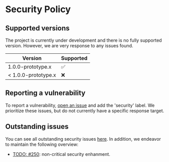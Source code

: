 # Security Policy

## Supported versions

The project is currently under development and there is no fully supported version. However, we are very response to any issues found.

| Version | Supported          |
| ------- | ------------------ |
| 1.0.0-prototype.x   | :white_check_mark: |
| < 1.0.0-prototype.x   | :x: |

## Reporting a vulnerability

To report a vulnerability, [open an issue](https://github.com/Liquid-Labs/liq-cli/issues/new) and add the 'security' label. We prioritize these issues, but do not currently have a specific response target.

## Outstanding issues

You can see all outstanding security issues [here](https://github.com/Liquid-Labs/liq-cli/labels/security). In addition, we endeavor to maintain the following overview:

* [TODO: #250](https://github.com/Liquid-Labs/liq-cli/issues/250): non-critical security enhanment.
